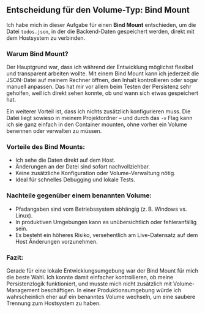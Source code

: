 ## Entscheidung für den Volume-Typ: Bind Mount

Ich habe mich in dieser Aufgabe für einen **Bind Mount** entschieden, um die Datei `todos.json`, in der die Backend-Daten gespeichert werden, direkt mit dem Hostsystem zu verbinden.

### Warum Bind Mount?

Der Hauptgrund war, dass ich während der Entwicklung möglichst flexibel und transparent arbeiten wollte. Mit einem Bind Mount kann ich jederzeit die JSON-Datei auf meinem Rechner öffnen, den Inhalt kontrollieren oder sogar manuell anpassen. Das hat mir vor allem beim Testen der Persistenz sehr geholfen, weil ich direkt sehen konnte, ob und wann sich etwas gespeichert hat.

Ein weiterer Vorteil ist, dass ich nichts zusätzlich konfigurieren muss. Die Datei liegt sowieso in meinem Projektordner – und durch das `-v` Flag kann ich sie ganz einfach in den Container mounten, ohne vorher ein Volume benennen oder verwalten zu müssen.

### Vorteile des Bind Mounts:
- Ich sehe die Daten direkt auf dem Host.
- Änderungen an der Datei sind sofort nachvollziehbar.
- Keine zusätzliche Konfiguration oder Volume-Verwaltung nötig.
- Ideal für schnelles Debugging und lokale Tests.

### Nachteile gegenüber einem benannten Volume:
- Pfadangaben sind vom Betriebssystem abhängig (z. B. Windows vs. Linux).
- In produktiven Umgebungen kann es unübersichtlich oder fehleranfällig sein.
- Es besteht ein höheres Risiko, versehentlich am Live-Datensatz auf dem Host Änderungen vorzunehmen.

### Fazit:

Gerade für eine lokale Entwicklungsumgebung war der Bind Mount für mich die beste Wahl. Ich konnte damit einfacher kontrollieren, ob meine Persistenzlogik funktioniert, und musste mich nicht zusätzlich mit Volume-Management beschäftigen. In einer Produktionsumgebung würde ich wahrscheinlich eher auf ein benanntes Volume wechseln, um eine saubere Trennung zum Hostsystem zu haben.
